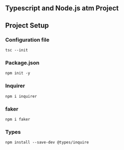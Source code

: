 ## Typescript and Node.js atm Project

## Project Setup
### Configuration file
`tsc --init`
### Package.json
`npm init -y`
### Inquirer
`npm i inquirer`

### faker
``npm i faker``

### Types
``npm install --save-dev @types/inquire ``